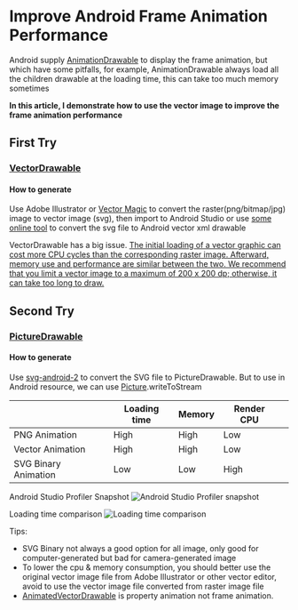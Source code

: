 # Improve Android Frame Animation Performance
Android supply [AnimationDrawable](https://developer.android.com/reference/android/graphics/drawable/AnimationDrawable "AnimationDrawable") to display the frame animation, but which have some pitfalls, for example, AnimationDrawable always load all the children drawable at the loading time, this can take too much memory sometimes

**In this article, I demonstrate how to use the vector image to improve the frame animation performance**

## First Try
### [VectorDrawable](https://developer.android.com/reference/android/graphics/drawable/VectorDrawable "VectorDrawable")
#### How to generate
Use Adobe Illustrator or [Vector Magic](https://vectormagic.com/ "Vector Magic") to convert the raster(png/bitmap/jpg) image to vector image (svg), then import to Android Studio or use [some online tool](https://inloop.github.io/svg2android/ "some online tool") to convert the svg file to Android vector xml drawable

VectorDrawable has a big issue. [The initial loading of a vector graphic can cost more CPU cycles than the corresponding raster image. Afterward, memory use and performance are similar between the two. We recommend that you limit a vector image to a maximum of 200 x 200 dp; otherwise, it can take too long to draw.](https://developer.android.com/studio/write/vector-asset-studio#about "The initial loading of a vector graphic can cost more CPU cycles than the corresponding raster image. Afterward, memory use and performance are similar between the two. We recommend that you limit a vector image to a maximum of 200 x 200 dp; otherwise, it can take too long to draw.")


## Second Try
### [PictureDrawable](https://developer.android.com/reference/android/graphics/drawable/PictureDrawable "PictureDrawable")
#### How to generate
Use [svg-android-2](https://code.google.com/archive/p/svg-android-2/ "svg-android-2") to convert the SVG file to PictureDrawable. But to use in Android resource, we can use [Picture](https://developer.android.com/reference/android/graphics/Picture "Picture").writeToStream

|   | Loading time  | Memory  | Render CPU  |   |
| ------------ | ------------ | ------------ | ------------ | ------------ |
| PNG Animation  | High  | High  | Low  |   |
| Vector Animation  | High  | High  | Low  |   |
| SVG Binary Animation  | Low  | Low  | High  |  |


Android Studio Profiler Snapshot
![Android Studio Profiler snapshot](https://github.com/wjtxyz/AndroidVectorFrameAnimation/blob/master/PNGvsVectorvsSVGBinary.png?raw=true "Android Studio Profiler snapshot")

Loading time comparison
![Loading time comparison](https://github.com/wjtxyz/AndroidVectorFrameAnimation/blob/master/PNGvsVectorvsSVGBinary2.png?raw=true "Loading time comparison")

Tips:
- SVG Binary not always a good option for all image, only good for computer-generated but bad for camera-generated image
- To lower the cpu & memory consumption,  you should better use the original vector image file from Adobe Illustrator or other vector editor, avoid to use the vector image file converted from raster image file
- [AnimatedVectorDrawable](https://developer.android.com/reference/android/graphics/drawable/AnimatedVectorDrawable "AnimatedVectorDrawable") is property animation not frame animation.



